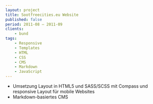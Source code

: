 ```yaml
---
layout: project
title: Sootfreecities.eu Website
published: false
period: 2011-08 – 2011-09
clients:
    - bund
tags:
    - Responsive
    - Templates
    - HTML
    - CSS
    - CMS
    - Markdown
    - JavaScript
---
```

- Umsetzung Layout in HTML5 und SASS/SCSS mit Compass und responsive Layout für mobile Websites
- Markdown-basiertes CMS
